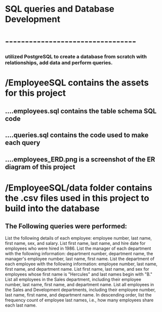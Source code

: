 # SQL queries and Database Development
# ---------------------------------
### utilized PostgreSQL to create a database from scratch with relationships, add data and perform queries.

# /EmployeeSQL contains the assets for this project
## ....employees.sql contains the table schema SQL code
## ....queries.sql contains the code used to make each query
## ....employees_ERD.png is a screenshot of the ER diagram of this project

# /EmployeeSQL/data folder contains the .csv files used in this project to build into the database

## The Following queries were performed:

List the following details of each employee: employee number, last name, first name, sex, and salary.
List first name, last name, and hire date for employees who were hired in 1986.
List the manager of each department with the following information: department number, department name, the manager's employee number, last name, first name.
List the department of each employee with the following information: employee number, last name, first name, and department name.
List first name, last name, and sex for employees whose first name is "Hercules" and last names begin with "B."
List all employees in the Sales department, including their employee number, last name, first name, and department name.
List all employees in the Sales and Development departments, including their employee number, last name, first name, and department name.
In descending order, list the frequency count of employee last names, i.e., how many employees share each last name.
